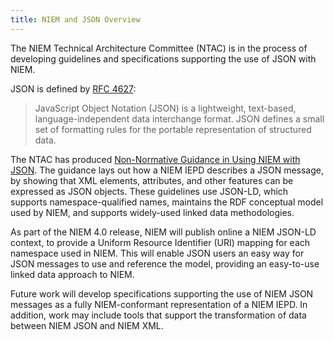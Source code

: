 ```yaml
---
title: NIEM and JSON Overview
---
```


The NIEM Technical Architecture Committee (NTAC) is in the process of developing
guidelines and specifications supporting the use of JSON with NIEM.

JSON is defined by [RFC 4627](http://www.ietf.org/rfc/rfc4627.txt):

> JavaScript Object Notation (JSON) is a lightweight, text-based,
language-independent data interchange format.  JSON defines a small set of
formatting rules for the portable representation of structured data.

The NTAC has produced [Non-Normative Guidance in Using NIEM with JSON](guidance).
The guidance lays out how a NIEM IEPD describes a JSON message, by showing that XML elements,
attributes, and other features can be expressed as JSON objects. These
guidelines use JSON-LD, which supports namespace-qualified names, maintains the
RDF conceptual model used by NIEM, and supports widely-used linked data
methodologies.

As part of the NIEM 4.0 release, NIEM will publish online a NIEM JSON-LD
context, to provide a Uniform Resource Identifier (URI) mapping for each
namespace used in NIEM. This will enable JSON users an easy way for JSON
messages to use and reference the model, providing an easy-to-use linked data
approach to NIEM.

Future work will develop specifications supporting the use of NIEM JSON messages
as a fully NIEM-conformant representation of a NIEM IEPD. In addition, work may
include tools that support the transformation of data between NIEM JSON and NIEM
XML.
